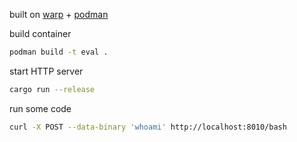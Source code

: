 built on [warp](https://github.com/seanmonstar/warp) + [podman](https://podman.io/)

build container

```bash
podman build -t eval .
```

start HTTP server

```bash
cargo run --release
```

run some code

```bash
curl -X POST --data-binary 'whoami' http://localhost:8010/bash
```
